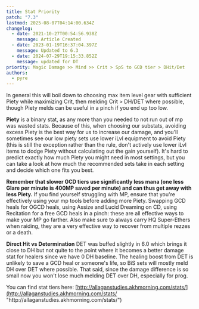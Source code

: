```yaml
---
title: Stat Priority
patch: "7.3"
lastmod: 2025-08-07T04:14:00.634Z
changelog:
  - date: 2021-10-27T00:54:56.938Z
    message: Article Created
  - date: 2023-01-19T16:37:04.397Z
    message: Updated to 6.3
  - date: 2024-07-29T19:15:33.852Z
    message: updated for DT
priority: Magic Damage >> Mind >> Crit > SpS to GCD tier > DHit/Det
authors:
  - pyre
---
```

In general this will boil down to choosing max item level gear with sufficient Piety while maximizing Crit, then melding Crit > DH/DET where possible, though Piety melds can be useful in a pinch if you end up too low.



**Piety** is a binary stat, as any more than you needed to not run out of mp was wasted stats. Because of this, when choosing our substats, avoiding excess Piety is the best way for us to increase our damage, and you'll sometimes see our low piety sets use lower iLvl equipment to avoid Piety (this is still the exception rather than the rule, don't actively use lower iLvl items to dodge Piety without calculating out the gain yourself). It's hard to predict exactly how much Piety you might need in most settings, but you can take a look at how much the recommended sets take in each setting and decide which one fits you best. 

**Remember that slower GCD tiers use significantly less mana (one less Glare per minute is 400MP saved per minute) and can thus get away with less Piety.** If you find yourself struggling with MP, ensure that you're effectively using your mp tools before adding more Piety. Swapping GCD heals for OGCD heals, using Assize and Lucid Dreaming on CD, using Recitation for a free GCD heals in a pinch: these are all effective ways to make your MP go farther. Also make sure to always carry HQ Super-Ethers when raiding, they are a very effective way to recover from multiple rezzes or a death. 


**Direct Hit vs Determination**
DET was buffed slightly in 6.0 which brings it close to DH but not quite to the point where it becomes a better damage stat for healers since we have 0 DH baseline. The healing boost from DET is unlikely to save a GCD heal or someone's life, so BiS sets will mostly meld DH over DET where possible. That said, since the damage difference is so small now you won't lose much melding DET over DH, especially for prog.

You can find stat tiers here: [http://allaganstudies.akhmorning.com/stats/](http://allaganstudies.akhmorning.com/stats/ "http\://allaganstudies.akhmorning.com/stats/")
